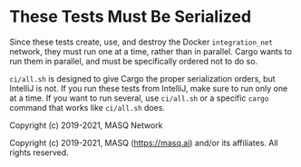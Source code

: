 # These Tests Must Be Serialized

Since these tests create, use, and destroy the Docker `integration_net` network,
they must run one at a time, rather than in parallel.  Cargo wants to run them
in parallel, and must be specifically ordered not to do so.

`ci/all.sh` is designed to give Cargo the proper serialization orders, but
IntelliJ is not. If you run these tests from IntelliJ, make sure to run only
one at a time. If you want to run several, use `ci/all.sh` or a specific 
`cargo` command that works like `ci/all.sh` does.

Copyright (c) 2019-2021, MASQ Network

Copyright (c) 2019-2021, MASQ (https://masq.ai) and/or its affiliates. All rights reserved.
